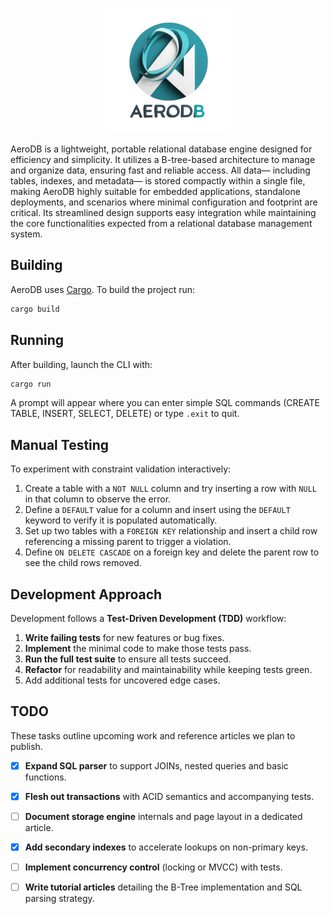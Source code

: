 <p align="center">
<img src="images/logo.png" width="200px" height="200px" alt="AeroDB">
</p>

AeroDB is a lightweight, portable relational database engine designed for efficiency and simplicity. It utilizes a B-tree-based architecture to manage and organize data, ensuring fast and reliable access. All data— including tables, indexes, and metadata— is stored compactly within a single file, making AeroDB highly suitable for embedded applications, standalone deployments, and scenarios where minimal configuration and footprint are critical. Its streamlined design supports easy integration while maintaining the core functionalities expected from a relational database management system.

## Building

AeroDB uses [Cargo](https://doc.rust-lang.org/cargo/). To build the project run:

```bash
cargo build
```

## Running

After building, launch the CLI with:

```bash
cargo run
```

A prompt will appear where you can enter simple SQL commands (CREATE TABLE, INSERT, SELECT, DELETE) or type `.exit` to quit.

## Manual Testing

To experiment with constraint validation interactively:

1. Create a table with a `NOT NULL` column and try inserting a row with `NULL` in that column to observe the error.
2. Define a `DEFAULT` value for a column and insert using the `DEFAULT` keyword to verify it is populated automatically.
3. Set up two tables with a `FOREIGN KEY` relationship and insert a child row referencing a missing parent to trigger a violation.
4. Define `ON DELETE CASCADE` on a foreign key and delete the parent row to see the child rows removed.

## Development Approach

Development follows a **Test-Driven Development (TDD)** workflow:

1. **Write failing tests** for new features or bug fixes.
2. **Implement** the minimal code to make those tests pass.
3. **Run the full test suite** to ensure all tests succeed.
4. **Refactor** for readability and maintainability while keeping tests green.
5. Add additional tests for uncovered edge cases.

## TODO

These tasks outline upcoming work and reference articles we plan to publish.

- [x] **Expand SQL parser** to support JOINs, nested queries and basic functions.
- [x] **Flesh out transactions** with ACID semantics and accompanying tests.
- [ ] **Document storage engine** internals and page layout in a dedicated article.
- [x] **Add secondary indexes** to accelerate lookups on non-primary keys.
- [ ] **Implement concurrency control** (locking or MVCC) with tests.
- [ ] **Write tutorial articles** detailing the B-Tree implementation and SQL parsing strategy.

